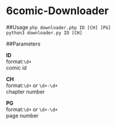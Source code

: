 # 6comic-Downloader

##Usage
`php downloader.php ID [CH] [PG]`  
`python3 downloader.py ID [CH]`

##Parameters

**ID**  
format:`\d+`  
comic id  

**CH**  
format:`\d+` or `\d+-\d+`  
chapter number  

**PG**  
format:`\d+` or `\d+-\d+`  
page number  

